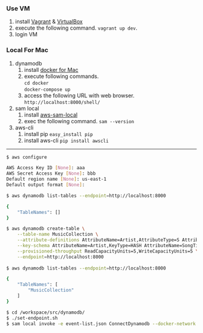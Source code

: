 ### Use VM

1. install [Vagrant](https://www.vagrantup.com/) & [VirtualBox](http://www.oracle.com/technetwork/server-storage/virtualbox/downloads/index.html) 
1. execute the following command.
   `vagrant up dev`.
1. login VM
   
### Local For Mac

1. dynamodb
    1. install [docker for Mac](https://www.docker.com/docker-mac)
    1. execute following commands.  
       `cd docker`  
       `docker-compose up`
    1. access the following URL with web browser.  
       `http://localhost:8000/shell/`
1. sam local
    1. install [aws-sam-local](https://github.com/awslabs/aws-sam-local)
    1. exec the following command.
       `sam --version`
1. aws-cli
    1. install pip `easy_install pip`
    1. install aws-cli `pip install awscli`
    
---

```sh
$ aws configure

AWS Access Key ID [None]: aaa
AWS Secret Access Key [None]: bbb
Default region name [None]: us-east-1
Default output format [None]:

$ aws dynamodb list-tables --endpoint=http://localhost:8000

{
    "TableNames": []
}

$ aws dynamodb create-table \
    --table-name MusicCollection \
    --attribute-definitions AttributeName=Artist,AttributeType=S AttributeName=SongTitle,AttributeType=S \
    --key-schema AttributeName=Artist,KeyType=HASH AttributeName=SongTitle,KeyType=RANGE \
    --provisioned-throughput ReadCapacityUnits=5,WriteCapacityUnits=5 \
    --endpoint=http://localhost:8000
    
$ aws dynamodb list-tables --endpoint=http://localhost:8000

{
    "TableNames": [
        "MusicCollection"
    ]
}

$ cd /workspace/src/dynamodb/
$ ./set-endpoint.sh
$ sam local invoke -e event-list.json ConnectDynamodb --docker-network docker_SamDynamodb
```

